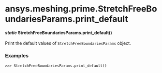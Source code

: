 <a id="ansys-meshing-prime-stretchfreeboundariesparams-print-default"></a>

# ansys.meshing.prime.StretchFreeBoundariesParams.print_default

<a id="ansys.meshing.prime.StretchFreeBoundariesParams.print_default"></a>

#### *static* StretchFreeBoundariesParams.print_default()

Print the default values of `StretchFreeBoundariesParams` object.

### Examples

```pycon
>>> StretchFreeBoundariesParams.print_default()
```

<!-- !! processed by numpydoc !! -->
